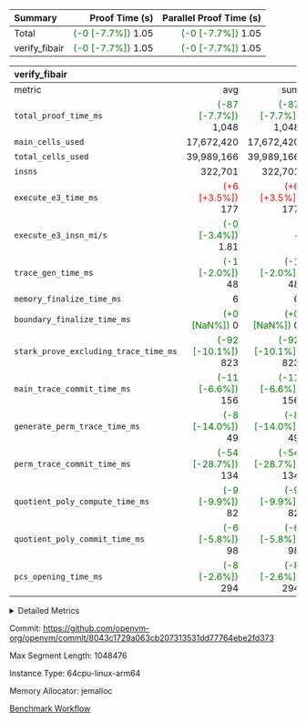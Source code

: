 | Summary | Proof Time (s) | Parallel Proof Time (s) |
|:---|---:|---:|
| Total | <span style='color: green'>(-0 [-7.7%])</span> 1.05 | <span style='color: green'>(-0 [-7.7%])</span> 1.05 |
| verify_fibair | <span style='color: green'>(-0 [-7.7%])</span> 1.05 | <span style='color: green'>(-0 [-7.7%])</span> 1.05 |


| verify_fibair |||||
|:---|---:|---:|---:|---:|
|metric|avg|sum|max|min|
| `total_proof_time_ms ` | <span style='color: green'>(-87 [-7.7%])</span> 1,048 | <span style='color: green'>(-87 [-7.7%])</span> 1,048 | <span style='color: green'>(-87 [-7.7%])</span> 1,048 | <span style='color: green'>(-87 [-7.7%])</span> 1,048 |
| `main_cells_used     ` |  17,672,420 |  17,672,420 |  17,672,420 |  17,672,420 |
| `total_cells_used    ` |  39,989,166 |  39,989,166 |  39,989,166 |  39,989,166 |
| `insns               ` |  322,701 |  322,701 |  322,701 |  322,701 |
| `execute_e3_time_ms  ` | <span style='color: red'>(+6 [+3.5%])</span> 177 | <span style='color: red'>(+6 [+3.5%])</span> 177 | <span style='color: red'>(+6 [+3.5%])</span> 177 | <span style='color: red'>(+6 [+3.5%])</span> 177 |
| `execute_e3_insn_mi/s` | <span style='color: green'>(-0 [-3.4%])</span> 1.81 | -          | <span style='color: green'>(-0 [-3.4%])</span> 1.81 | <span style='color: green'>(-0 [-3.4%])</span> 1.81 |
| `trace_gen_time_ms   ` | <span style='color: green'>(-1 [-2.0%])</span> 48 | <span style='color: green'>(-1 [-2.0%])</span> 48 | <span style='color: green'>(-1 [-2.0%])</span> 48 | <span style='color: green'>(-1 [-2.0%])</span> 48 |
| `memory_finalize_time_ms` |  6 |  6 |  6 |  6 |
| `boundary_finalize_time_ms` | <span style='color: green'>(+0 [NaN%])</span> 0 | <span style='color: green'>(+0 [NaN%])</span> 0 | <span style='color: green'>(+0 [NaN%])</span> 0 | <span style='color: green'>(+0 [NaN%])</span> 0 |
| `stark_prove_excluding_trace_time_ms` | <span style='color: green'>(-92 [-10.1%])</span> 823 | <span style='color: green'>(-92 [-10.1%])</span> 823 | <span style='color: green'>(-92 [-10.1%])</span> 823 | <span style='color: green'>(-92 [-10.1%])</span> 823 |
| `main_trace_commit_time_ms` | <span style='color: green'>(-11 [-6.6%])</span> 156 | <span style='color: green'>(-11 [-6.6%])</span> 156 | <span style='color: green'>(-11 [-6.6%])</span> 156 | <span style='color: green'>(-11 [-6.6%])</span> 156 |
| `generate_perm_trace_time_ms` | <span style='color: green'>(-8 [-14.0%])</span> 49 | <span style='color: green'>(-8 [-14.0%])</span> 49 | <span style='color: green'>(-8 [-14.0%])</span> 49 | <span style='color: green'>(-8 [-14.0%])</span> 49 |
| `perm_trace_commit_time_ms` | <span style='color: green'>(-54 [-28.7%])</span> 134 | <span style='color: green'>(-54 [-28.7%])</span> 134 | <span style='color: green'>(-54 [-28.7%])</span> 134 | <span style='color: green'>(-54 [-28.7%])</span> 134 |
| `quotient_poly_compute_time_ms` | <span style='color: green'>(-9 [-9.9%])</span> 82 | <span style='color: green'>(-9 [-9.9%])</span> 82 | <span style='color: green'>(-9 [-9.9%])</span> 82 | <span style='color: green'>(-9 [-9.9%])</span> 82 |
| `quotient_poly_commit_time_ms` | <span style='color: green'>(-6 [-5.8%])</span> 98 | <span style='color: green'>(-6 [-5.8%])</span> 98 | <span style='color: green'>(-6 [-5.8%])</span> 98 | <span style='color: green'>(-6 [-5.8%])</span> 98 |
| `pcs_opening_time_ms ` | <span style='color: green'>(-8 [-2.6%])</span> 294 | <span style='color: green'>(-8 [-2.6%])</span> 294 | <span style='color: green'>(-8 [-2.6%])</span> 294 | <span style='color: green'>(-8 [-2.6%])</span> 294 |



<details>
<summary>Detailed Metrics</summary>

|  | verify_program_compile_ms | total_cells | stark_prove_excluding_trace_time_ms | quotient_poly_compute_time_ms | quotient_poly_commit_time_ms | perm_trace_commit_time_ms | pcs_opening_time_ms | main_trace_commit_time_ms | app proof_time_ms |
| --- | --- | --- | --- | --- | --- | --- | --- | --- |
|  | 7 | 65,536 | 37 | 1 | 6 | 0 | 22 | 6 | 2,197 | 

| air_name | rows | quotient_deg | main_cols | interactions | constraints | cells |
| --- | --- | --- | --- | --- | --- | --- |
| AccessAdapterAir<2> |  | 2 |  | 5 | 12 |  | 
| AccessAdapterAir<4> |  | 2 |  | 5 | 12 |  | 
| AccessAdapterAir<8> |  | 2 |  | 5 | 12 |  | 
| FibonacciAir | 32,768 | 1 | 2 |  | 5 | 65,536 | 
| FriReducedOpeningAir |  | 2 |  | 39 | 71 |  | 
| JalRangeCheckAir |  | 2 |  | 9 | 14 |  | 
| NativePoseidon2Air<BabyBearParameters>, 1> |  | 2 |  | 136 | 572 |  | 
| PhantomAir |  | 2 |  | 3 | 5 |  | 
| ProgramAir |  | 1 |  | 1 | 4 |  | 
| VariableRangeCheckerAir |  | 1 |  | 1 | 4 |  | 
| VmAirWrapper<AluNativeAdapterAir, FieldArithmeticCoreAir> |  | 2 |  | 15 | 27 |  | 
| VmAirWrapper<BranchNativeAdapterAir, BranchEqualCoreAir<1> |  | 2 |  | 11 | 25 |  | 
| VmAirWrapper<NativeAdapterAir<2, 0>, PublicValuesCoreAir> |  | 2 |  | 11 | 29 |  | 
| VmAirWrapper<NativeLoadStoreAdapterAir<1>, NativeLoadStoreCoreAir<1> |  | 2 |  | 15 | 20 |  | 
| VmAirWrapper<NativeLoadStoreAdapterAir<4>, NativeLoadStoreCoreAir<4> |  | 2 |  | 15 | 20 |  | 
| VmAirWrapper<NativeVectorizedAdapterAir<4>, FieldExtensionCoreAir> |  | 2 |  | 15 | 27 |  | 
| VmConnectorAir |  | 2 |  | 5 | 11 |  | 
| VolatileBoundaryAir |  | 2 |  | 7 | 19 |  | 

| group | trace_gen_time_ms | total_proof_time_ms | total_cells_used | total_cells | system_trace_gen_time_ms | stark_prove_excluding_trace_time_ms | single_trace_gen_time_ms | quotient_poly_compute_time_ms | quotient_poly_commit_time_ms | perm_trace_commit_time_ms | pcs_opening_time_ms | memory_finalize_time_ms | main_trace_commit_time_ms | main_cells_used | insns | generate_perm_trace_time_ms | fri.log_blowup | execute_e3_time_ms | execute_e3_insn_mi/s | boundary_finalize_time_ms |
| --- | --- | --- | --- | --- | --- | --- | --- | --- | --- | --- | --- | --- | --- | --- | --- | --- | --- | --- | --- | --- |
| verify_fibair | 48 | 1,048 | 39,989,166 | 62,474,410 | 48 | 823 | 2 | 82 | 98 | 134 | 294 | 6 | 156 | 17,672,420 | 322,701 | 49 | 1 | 177 | 1.81 | 0 | 

| group | air_name | rows | prep_cols | perm_cols | main_cols | cells |
| --- | --- | --- | --- | --- | --- | --- |
| verify_fibair | AccessAdapterAir<2> | 131,072 |  | 16 | 11 | 3,538,944 | 
| verify_fibair | AccessAdapterAir<4> | 65,536 |  | 16 | 13 | 1,900,544 | 
| verify_fibair | AccessAdapterAir<8> | 128 |  | 16 | 17 | 4,224 | 
| verify_fibair | FriReducedOpeningAir | 2,048 |  | 84 | 27 | 227,328 | 
| verify_fibair | JalRangeCheckAir | 32,768 |  | 28 | 12 | 1,310,720 | 
| verify_fibair | NativePoseidon2Air<BabyBearParameters>, 1> | 32,768 |  | 312 | 398 | 23,265,280 | 
| verify_fibair | PhantomAir | 16,384 |  | 12 | 6 | 294,912 | 
| verify_fibair | ProgramAir | 8,192 |  | 8 | 10 | 147,456 | 
| verify_fibair | VariableRangeCheckerAir | 262,144 | 2 | 8 | 1 | 2,359,296 | 
| verify_fibair | VmAirWrapper<AluNativeAdapterAir, FieldArithmeticCoreAir> | 262,144 |  | 36 | 29 | 17,039,360 | 
| verify_fibair | VmAirWrapper<BranchNativeAdapterAir, BranchEqualCoreAir<1> | 32,768 |  | 28 | 23 | 1,671,168 | 
| verify_fibair | VmAirWrapper<NativeLoadStoreAdapterAir<1>, NativeLoadStoreCoreAir<1> | 65,536 |  | 40 | 21 | 3,997,696 | 
| verify_fibair | VmAirWrapper<NativeLoadStoreAdapterAir<4>, NativeLoadStoreCoreAir<4> | 32,768 |  | 40 | 27 | 2,195,456 | 
| verify_fibair | VmAirWrapper<NativeVectorizedAdapterAir<4>, FieldExtensionCoreAir> | 32,768 |  | 36 | 38 | 2,424,832 | 
| verify_fibair | VmConnectorAir | 2 | 1 | 16 | 5 | 42 | 
| verify_fibair | VolatileBoundaryAir | 65,536 |  | 20 | 12 | 2,097,152 | 

| group | trace_height_constraint | weighted_sum | threshold |
| --- | --- | --- | --- |
| verify_fibair | 0 | 1,085,444 | 2,013,265,921 | 
| verify_fibair | 1 | 5,411,200 | 2,013,265,921 | 
| verify_fibair | 2 | 542,722 | 2,013,265,921 | 
| verify_fibair | 3 | 5,476,612 | 2,013,265,921 | 
| verify_fibair | 4 | 65,536 | 2,013,265,921 | 
| verify_fibair | 5 | 12,851,850 | 2,013,265,921 | 

| trace_height_constraint | threshold |
| --- | --- |
| 0 | 2,013,265,921 | 

</details>


Commit: https://github.com/openvm-org/openvm/commit/8043c1729a063cb207313531dd77764ebe2fd373

Max Segment Length: 1048476

Instance Type: 64cpu-linux-arm64

Memory Allocator: jemalloc

[Benchmark Workflow](https://github.com/openvm-org/openvm/actions/runs/16576976411)
